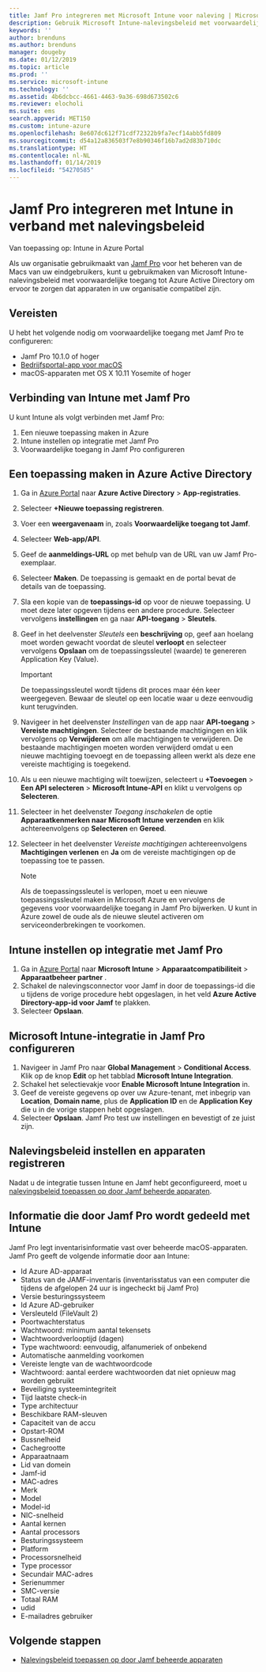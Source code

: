 ```yaml
---
title: Jamf Pro integreren met Microsoft Intune voor naleving | Microsoft Intune
description: Gebruik Microsoft Intune-nalevingsbeleid met voorwaardelijke toegang van Azure Active Directory om met Jamf beheerde apparaten te beveiligen.
keywords: ''
author: brenduns
ms.author: brenduns
manager: dougeby
ms.date: 01/12/2019
ms.topic: article
ms.prod: ''
ms.service: microsoft-intune
ms.technology: ''
ms.assetid: 4b6dcbcc-4661-4463-9a36-698d673502c6
ms.reviewer: elocholi
ms.suite: ems
search.appverid: MET150
ms.custom: intune-azure
ms.openlocfilehash: 8e607dc612f71cdf72322b9fa7ecf14abb5fd809
ms.sourcegitcommit: d54a12a836503f7e8b90346f16b7ad2d83b710dc
ms.translationtype: HT
ms.contentlocale: nl-NL
ms.lasthandoff: 01/14/2019
ms.locfileid: "54270585"
---
```

# <a name="integrate-jamf-pro-with-intune-for-compliance"></a>Jamf Pro integreren met Intune in verband met nalevingsbeleid

Van toepassing op: Intune in Azure Portal

Als uw organisatie gebruikmaakt van [Jamf Pro](https://www.jamf.com) voor het beheren van de Macs van uw eindgebruikers, kunt u gebruikmaken van Microsoft Intune-nalevingsbeleid met voorwaardelijke toegang tot Azure Active Directory om ervoor te zorgen dat apparaten in uw organisatie compatibel zijn.

## <a name="prerequisites"></a>Vereisten

U hebt het volgende nodig om voorwaardelijke toegang met Jamf Pro te configureren:

- Jamf Pro 10.1.0 of hoger
- [Bedrijfsportal-app voor macOS ](https://aka.ms/macoscompanyportal)
- macOS-apparaten met OS X 10.11 Yosemite of hoger

## <a name="connecting-intune-to-jamf-pro"></a>Verbinding van Intune met Jamf Pro

U kunt Intune als volgt verbinden met Jamf Pro:

1. Een nieuwe toepassing maken in Azure
2. Intune instellen op integratie met Jamf Pro
3. Voorwaardelijke toegang in Jamf Pro configureren

## <a name="create-an-application-in-azure-active-directory"></a>Een toepassing maken in Azure Active Directory

1. Ga in [Azure Portal](https://portal.azure.com) naar **Azure Active Directory** > **App-registraties**.
2. Selecteer **+Nieuwe toepassing registreren**.
3. Voer een **weergavenaam** in, zoals **Voorwaardelijke toegang tot Jamf**.
4. Selecteer **Web-app/API**.
5. Geef de **aanmeldings-URL** op met behulp van de URL van uw Jamf Pro-exemplaar.
6. Selecteer **Maken**. De toepassing is gemaakt en de portal bevat de details van de toepassing.
7. Sla een kopie van de **toepassings-id** op voor de nieuwe toepassing. U moet deze later opgeven tijdens een andere procedure. Selecteer vervolgens **instellingen** en ga naar **API-toegang** > **Sleutels**.
8. Geef in het deelvenster *Sleutels* een **beschrijving** op, geef aan hoelang moet worden gewacht voordat de sleutel **verloopt** en selecteer vervolgens **Opslaan** om de toepassingssleutel (waarde) te genereren Application Key (Value).

   > [!IMPORTANT]
   > De toepassingssleutel wordt tijdens dit proces maar één keer weergegeven. Bewaar de sleutel op een locatie waar u deze eenvoudig kunt terugvinden.

8. Navigeer in het deelvenster *Instellingen* van de app naar **API-toegang** > **Vereiste machtigingen**. Selecteer de bestaande machtigingen en klik vervolgens op **Verwijderen** om alle machtigingen te verwijderen. De bestaande machtigingen moeten worden verwijderd omdat u een nieuwe machtiging toevoegt en de toepassing alleen werkt als deze ene vereiste machtiging is toegekend.  
9. Als u een nieuwe machtiging wilt toewijzen, selecteert u **+Toevoegen** > **Een API selecteren** > **Microsoft Intune-API** en klikt u vervolgens op **Selecteren**.
10. Selecteer in het deelvenster *Toegang inschakelen* de optie **Apparaatkenmerken naar Microsoft Intune verzenden** en klik achtereenvolgens op **Selecteren** en **Gereed**.
11. Selecteer in het deelvenster *Vereiste machtigingen* achtereenvolgens **Machtigingen verlenen** en **Ja** om de vereiste machtigingen op de toepassing toe te passen.

    > [!NOTE]
    > Als de toepassingssleutel is verlopen, moet u een nieuwe toepassingssleutel maken in Microsoft Azure en vervolgens de gegevens voor voorwaardelijke toegang in Jamf Pro bijwerken. U kunt in Azure zowel de oude als de nieuwe sleutel activeren om serviceonderbrekingen te voorkomen.

## <a name="enable-intune-to-integrate-with-jamf-pro"></a>Intune instellen op integratie met Jamf Pro

1. Ga in [Azure Portal](https://portal.azure.com) naar **Microsoft Intune** > **Apparaatcompatibiliteit** > **Apparaatbeheer partner** .
2. Schakel de nalevingsconnector voor Jamf in door de toepassings-id die u tijdens de vorige procedure hebt opgeslagen, in het veld **Azure Active Directory-app-id voor Jamf** te plakken.
3. Selecteer **Opslaan**.

## <a name="configure-microsoft-intune-integration-in-jamf-pro"></a>Microsoft Intune-integratie in Jamf Pro configureren

1. Navigeer in Jamf Pro naar **Global Management** > **Conditional Access**. Klik op de knop **Edit** op het tabblad **Microsoft Intune Integration**.
2. Schakel het selectievakje voor **Enable Microsoft Intune Integration** in.
3. Geef de vereiste gegevens op over uw Azure-tenant, met inbegrip van **Location**, **Domain name**, plus de **Application ID** en de **Application Key** die u in de vorige stappen hebt opgeslagen.
4. Selecteer **Opslaan**. Jamf Pro test uw instellingen en bevestigt of ze juist zijn.

## <a name="set-up-compliance-policies-and-register-devices"></a>Nalevingsbeleid instellen en apparaten registreren

Nadat u de integratie tussen Intune en Jamf hebt geconfigureerd, moet u [nalevingsbeleid toepassen op door Jamf beheerde apparaten](conditional-access-assign-jamf.md).

## <a name="information-shared-from-jamf-pro-to-intune"></a>Informatie die door Jamf Pro wordt gedeeld met Intune

Jamf Pro legt inventarisinformatie vast over beheerde macOS-apparaten. Jamf Pro geeft de volgende informatie door aan Intune:

* Id Azure AD-apparaat
* Status van de JAMF-inventaris (inventarisstatus van een computer die tijdens de afgelopen 24 uur is ingecheckt bij Jamf Pro)
* Versie besturingssysteem
* Id Azure AD-gebruiker
* Versleuteld (FileVault 2)
* Poortwachterstatus
* Wachtwoord: minimum aantal tekensets
* Wachtwoordverlooptijd (dagen)
* Type wachtwoord: eenvoudig, alfanumeriek of onbekend
* Automatische aanmelding voorkomen
* Vereiste lengte van de wachtwoordcode
* Wachtwoord: aantal eerdere wachtwoorden dat niet opnieuw mag worden gebruikt
* Beveiliging systeemintegriteit
* Tijd laatste check-in
* Type architectuur
* Beschikbare RAM-sleuven
* Capaciteit van de accu
* Opstart-ROM
* Bussnelheid
* Cachegrootte
* Apparaatnaam
* Lid van domein
* Jamf-id
* MAC-adres
* Merk
* Model
* Model-id
* NIC-snelheid
* Aantal kernen
* Aantal processors
* Besturingssysteem
* Platform
* Processorsnelheid
* Type processor
* Secundair MAC-adres
* Serienummer
* SMC-versie
* Totaal RAM
* udid
* E-mailadres gebruiker

## <a name="next-steps"></a>Volgende stappen

- [Nalevingsbeleid toepassen op door Jamf beheerde apparaten](conditional-access-assign-jamf.md)
